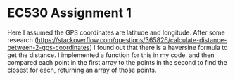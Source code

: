 # EC530 Assignment 1
Here I assumed the GPS coordinates are latitude and longitude. After some research (https://stackoverflow.com/questions/365826/calculate-distance-between-2-gps-coordinates) I found out that there is a haversine formula to get the distance. I implemented a function for this in my code, and then compared each point in the first array to the points in the second to find the closest for each, returning an array of those points.
